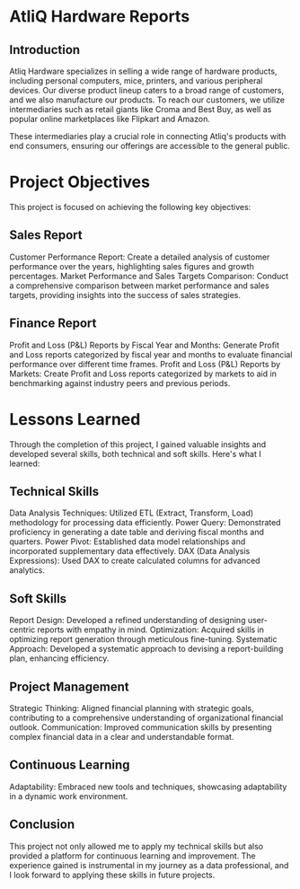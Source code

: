 # AtliQ Hardware Reports

## Introduction
Atliq Hardware specializes in selling a wide range of hardware products, including personal computers, mice, printers, and various peripheral devices. Our diverse product lineup caters to a broad range of customers, and we also manufacture our products. To reach our customers, we utilize intermediaries such as retail giants like Croma and Best Buy, as well as popular online marketplaces like Flipkart and Amazon.

These intermediaries play a crucial role in connecting Atliq's products with end consumers, ensuring our offerings are accessible to the general public.

# Project Objectives
This project is focused on achieving the following key objectives:

## Sales Report
Customer Performance Report: Create a detailed analysis of customer performance over the years, highlighting sales figures and growth percentages.
Market Performance and Sales Targets Comparison: Conduct a comprehensive comparison between market performance and sales targets, providing insights into the success of sales strategies.

## Finance Report
Profit and Loss (P&L) Reports by Fiscal Year and Months: Generate Profit and Loss reports categorized by fiscal year and months to evaluate financial performance over different time frames.
Profit and Loss (P&L) Reports by Markets: Create Profit and Loss reports categorized by markets to aid in benchmarking against industry peers and previous periods.

# Lessons Learned
Through the completion of this project, I gained valuable insights and developed several skills, both technical and soft skills. Here's what I learned:

## Technical Skills
Data Analysis Techniques: Utilized ETL (Extract, Transform, Load) methodology for processing data efficiently.
Power Query: Demonstrated proficiency in generating a date table and deriving fiscal months and quarters.
Power Pivot: Established data model relationships and incorporated supplementary data effectively.
DAX (Data Analysis Expressions): Used DAX to create calculated columns for advanced analytics.

## Soft Skills
Report Design: Developed a refined understanding of designing user-centric reports with empathy in mind.
Optimization: Acquired skills in optimizing report generation through meticulous fine-tuning.
Systematic Approach: Developed a systematic approach to devising a report-building plan, enhancing efficiency.

## Project Management
Strategic Thinking: Aligned financial planning with strategic goals, contributing to a comprehensive understanding of organizational financial outlook.
Communication: Improved communication skills by presenting complex financial data in a clear and understandable format.

## Continuous Learning
Adaptability: Embraced new tools and techniques, showcasing adaptability in a dynamic work environment.

## Conclusion
This project not only allowed me to apply my technical skills but also provided a platform for continuous learning and improvement. The experience gained is instrumental in my journey as a data professional, and I look forward to applying these skills in future projects.
